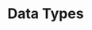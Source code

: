 # Data Types


<!--
It should include...
Data types
-->


<!--
Primitives value on JS
* null
* undefined
* boolean
* number
* string
* symbol (ES2015)

This values are immutable. 
For example, when we split a string we are not mutating the string in place, we are creating new strings
-->